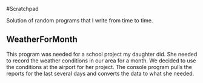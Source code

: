 #Scratchpad

Solution of random programs that I write from time to time.

## WeatherForMonth

This program was needed for a school project my daughter did. She needed to record the
weather conditions in our area for a month. We decided to use the conditions at the airport
for her project. The console program pulls the reports for the last several days and
converts the data to what she needed.


